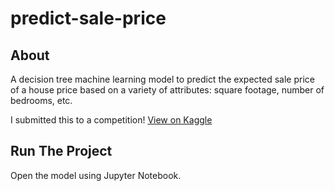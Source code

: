 # predict-sale-price

## About

A decision tree machine learning model to predict the expected sale price of a house price based on a variety of attributes: square footage, number of bedrooms, etc.

I submitted this to a competition! [View on Kaggle](https://www.kaggle.com/code/markvrahas/predictsaleprice)

## Run The Project

Open the model using Jupyter Notebook.
